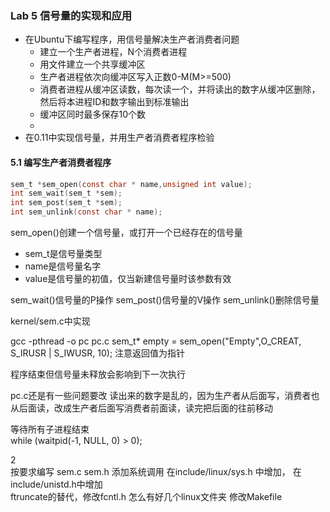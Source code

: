 ### Lab 5 信号量的实现和应用

- 在Ubuntu下编写程序，用信号量解决生产者消费者问题
  - 建立一个生产者进程，N个消费者进程
  - 用文件建立一个共享缓冲区
  - 生产者进程依次向缓冲区写入正数0-M(M>=500)
  - 消费者进程从缓冲区读数，每次读一个，并将读出的数字从缓冲区删除，然后将本进程ID和数字输出到标准输出
  - 缓冲区同时最多保存10个数
  - 
- 在0.11中实现信号量，并用生产者消费者程序检验


#### 5.1 编写生产者消费者程序
```c
sem_t *sem_open(const char * name,unsigned int value);
int sem_wait(sem_t *sem);
int sem_post(sem_t *sem);
int sem_unlink(const char * name);
```
sem_open()创建一个信号量，或打开一个已经存在的信号量
- sem_t是信号量类型
- name是信号量名字
- value是信号量的初值，仅当新建信号量时该参数有效

sem_wait()信号量的P操作
sem_post()信号量的V操作
sem_unlink()删除信号量

kernel/sem.c中实现

gcc -pthread -o pc pc.c
sem_t* empty = sem_open("Empty",O_CREAT, S_IRUSR | S_IWUSR, 10);
注意返回值为指针

程序结束但信号量未释放会影响到下一次执行

pc.c还是有一些问题要改
读出来的数字是乱的，因为生产者从后面写，消费者也从后面读，改成生产者后面写消费者前面读，读完把后面的往前移动  

等待所有子进程结束  
while (waitpid(-1, NULL, 0) > 0);


2  
按要求编写 sem.c sem.h
添加系统调用 在include/linux/sys.h 中增加， 在include/unistd.h中增加  
ftruncate的替代，修改fcntl.h
怎么有好几个linux文件夹
修改Makefile
